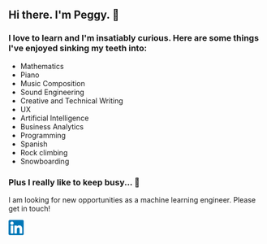## Hi there. I'm Peggy. :wave:

### I love to learn and I'm insatiably curious. Here are some things I've enjoyed sinking my teeth into:
- Mathematics
- Piano
- Music Composition
- Sound Engineering
- Creative and Technical Writing
- UX
- Artificial Intelligence
- Business Analytics
- Programming 
- Spanish
- Rock climbing
- Snowboarding

### Plus I really like to keep busy... :runner:

I am looking for new opportunities as a machine learning engineer. Please get in touch!
<br>

[![LinkedIn](linkedin30.png)](https://www.linkedin.com/in/peggyemch/)

